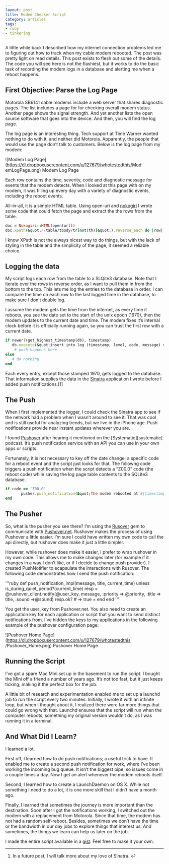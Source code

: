 ```yaml
---
layout: post
title: Modem Checker Script
category: articles
tags:
- ruby
- tinkering
---
```


A little while back I described how my internet connection problems led me to
figuring out how to track when my cable modem rebooted. The post was pretty
light on read details. This post exists to flesh out some of the details. The
code you will see here is not the flashiest, but it works to do the basic task
of recording the modem logs in a database and alerting me when a reboot
happens.

## First Objective: Parse the Log Page

Motorola SB6141 cable modems include a web server that shares diagnostic
pages. The list includes a page for for checking overall modem status. Another
page shows the signal strength. And yet another lists the open source software
that goes into the device. And then, you will find the log page.

The log page is an interesting thing. Tech support at Time Warner wanted
nothing to do with it, and neither did Motorola. Apparently, the people that
would use the page don’t talk to customers. Below is the log page from my
modem:

![Modem Log Page](https://dl.dropboxusercontent.com/u/127679/whotestedthis/Mod
emLogPage.png) Modem Log Page


Each row contains the time, severity, code and diagnostic message for events
that the modem detects. When I looked at this page with on my modem, it was
filling up every day with a variety of diagnostic events, including the reboot
events.

All-in-all, it is a simple HTML table. Using open-uri and
[nokogiri](http://nokogiri.org) I wrote some code that could fetch the page
and extract the the rows from the table.



``` ruby
doc = Nokogiri::HTML(open(url))
doc.xpath(&quot;//table/tbody/tr[not(th)]&quot;).reverse_each do |row|
```

I know XPath is not the always nicest way to do things, but with the lack of
styling in the table and the simplicity of the page, it seemed a reliable
choice.

## Logging the data

My script logs each row from the table to a SLQite3 database. Note that I
iterate over the rows in reverse order, as I want to pull them in from the
bottom to the top. This lets me log the entries to the database in order. I
can compare the time on each row to the last logged time in the database, to
make sure I don’t double log.

I assume the modem gets the time from the internet, as every time it reboots,
you see the date set to the start of the unix epoch (1970), then the modem
updates to the current date and time. The modem fixes it’s internal clock
before it is officially running again, so you can trust the first row with a
current date.



``` ruby
if newer?(get_highest_timestamp(db), timestamp)
   db.execute(&quot;insert into log (timestamp, level, code, message) values(?,?,?,?); &quot;, timestamp, level, code, message )
    # push happens here
else
   # do nothing
end
```


Each every entry, except those stamped 1970, gets logged to the database.
That information supplies the data in the [Sinatra](http://sinatrarb.com)
application I wrote before I added push notifications.[1]

## The Push

When I first implemented the logger, I could check the Sinatra app to see if
the network had a problem when I wasn’t around to see it. That was cool and is
still useful for analyzing trends, but we live in the iPhone age. Push
notifications provide near instant updates wherever you are.

I found [Pushover](https://pushover.net) after hearing it mentioned on the
[Systematic][systematic] podcast. It’s push notification service with an API
you can use in your own apps or scripts.

Fortunately, it is not necessary to key off the date change; a specific code
for a reboot event and the script just looks for that. The followng code
triggers a push notification when the script detects a “Z00.0” code (the
reboot code) while saving the log page table contents to the SQLite3 database.



``` ruby
if code == 'Z00.0'
       pusher.push_notification(&quot;The modem rebooted at #{timestamp}.&quot;, &quot;Modem reboot alert&quot;)
end
```

## The Pusher

So, what is the pusher you see there? I’m using the
[Rusover](https://github.com/bemurphy/rushover) gem to communicate with
[Pushover.net](https://pushover.net). Rushover makes the process of using
Pushover a little easier. I’m sure I could have written my own code to call
the api directly, but rushover does make it just a little simpler.

However, while rushover does make it easier, I prefer to wrap rushover in my
own code. This allows me to make changes later (for example if it changes in a
way I don’t like, or if I decide to change push provider). I created
PushNotifier to ecapsulate the interactions with Rusover. The following code
demonstrates how I send the push notification:

'''ruby
def push_notification_impl(message, title, current_time)
    unless is_during_quiet_period?(current_time)
        resp = @rushover_client.notify(@user_key, message, :priority =&gt; @priority, :title =&gt; title, :sound =&gt;@sound)
        resp.ok? # =&gt; true =
    end
end
'''

You get the user_key from Pushover.net. You also need to create an application
key for each application or script that you want to send distinct
notifications from. I’ve hidden the keys to my applications in the following
example of the pushover configuration page:

![Pushover Home Page](https://dl.dropboxusercontent.com/u/127679/whotestedthis
/Pushover_Home.png) Pushover Home Page

## Running the Script

I’ve got a spare Mac Mini set up in the basement to run the script. I bought
the Mini off a friend a number of years ago. It’s not too fast, but it just
keeps ticking; making it the perfect box for the job.

A little bit of research and experimentation enabled me to set up a launchd
job to run the script every two minutes. Initially, I wrote it with an
infinite loop, but when I thought about it, I realized there were far more
things that could go wrong with that. Launchd ensures that the script will run
when the computer reboots, something my original version wouldn’t do, as I was
running it in a terminal.

## And What Did I Learn?

I learned a lot.

First off, I learned how to do push notifications; a useful trick to have. It
enabled me to create a second push notification for work, where I’ve been
working the incoming bug queue. It isn’t the biggest pipe, so issues come in a
couple times a day. Now I get an alert whenever the modem reboots itself.

Second, I learned how to create a LaunchDaemon on OS X. While not something I
need to do a lot, it is one more skill that I didn’t have a month ago.

Finally, I learned that sometimes the journey is more important than the
destination. Soon after I got the notifications working, I switched out the
modem with a replacement from Motorola. Since that time, the modem has not had
a random self-reboot. Besides, sometimes we don’t have the time or the
bandwidth in our day jobs to explore things that interest us. And sometimes,
the things we learn can help us later on the job.

I made the entire script available in a
[gist](https://gist.github.com/woodybrood/9044212). Feel free to make it your
own.



* * *

  1. In a future post, I will talk more about my love of Sinatra.  ↩



